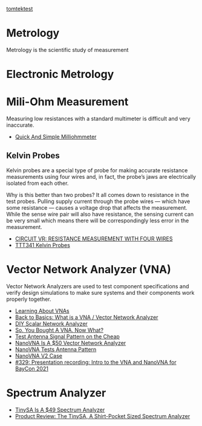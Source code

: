 
[tomtektest](https://www.youtube.com/channel/UCUEo3LPGD1gWfGJQoE0i1Gg/playlists)

# Metrology
Metrology is the scientific study of measurement

# Electronic Metrology

# Mili-Ohm Measurement
Measuring low resistances with a standard multimeter is difficult and very inaccurate.

* [Quick And Simple Milliohmmeter](https://hackaday.com/2020/11/04/quick-and-simple-milliohmmeter/)

## Kelvin Probes
Kelvin probes are a special type of probe for making accurate resistance measurements using four wires and, in fact, the probe’s jaws are electrically isolated from each other.

 Why is this better than two probes? It all comes down to resistance in the test probes. Pulling supply current through the probe wires — which have some resistance — causes a voltage drop that affects the measurement. While the sense wire pair will also have resistance, the sensing current can be very small which means there will be correspondingly less error in the measurement.

* [CIRCUIT VR: RESISTANCE MEASUREMENT WITH FOUR WIRES](https://hackaday.com/2019/06/05/circuit-vr-resistance-measurement-with-four-wires/)
* [TTT341 Kelvin Probes](https://www.youtube.com/watch?v=Y5SYuXyRO2I)

# Vector Network Analyzer (VNA)
Vector Network Analyzers are used to test component specifications
and verify design simulations to make sure systems and their components work properly together.

* [Learning About VNAs](https://hackaday.com/2020/06/11/learning-about-vnas/)
* [Back to Basics: What is a VNA / Vector Network Analyzer](https://www.youtube.com/watch?v=Sb3q8f0NBZc)
* [DIY Scalar Network Analyzer](https://hackaday.com/2019/12/25/diy-scalar-network-analyzer/)
* [So. You Bought A VNA. Now What?](https://hackaday.com/2020/04/23/so-you-bought-a-vna-now-what/)
* [Test Antenna Signal Pattern on the Cheap](https://imgur.com/gallery/5zWhpTA)
* [NanoVNA Is A $50 Vector Network Analyzer](https://hackaday.com/2019/08/11/nanovna-is-a-50-vector-network-analyzer/)
* [NanoVNA Tests Antenna Pattern](https://hackaday.com/2020/01/11/nanovna-tests-antenna-pattern/)
* [NanoVNA V2 Case](https://hackaday.io/project/176512-nanovna-v2-case)
* [#329: Presentation recording: Intro to the VNA and NanoVNA for BayCon 2021](https://www.youtube.com/watch?v=o1eLK4EMpEQ)

# Spectrum Analyzer
* [TinySA Is A $49 Spectrum Analyzer](https://hackaday.com/2020/09/01/tinysa-is-a-49-spectrum-analyzer/)
* [Product Review: The TinySA, A Shirt-Pocket Sized Spectrum Analyzer](https://hackaday.com/2020/11/09/product-review-the-tinysa-a-shirt-pocket-sized-spectrum-analyzer/)

